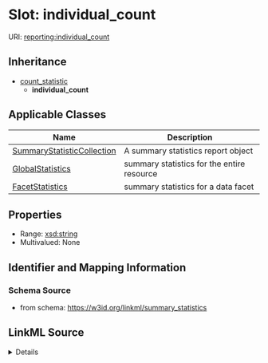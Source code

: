 # Slot: individual_count

URI: [reporting:individual_count](https://w3id.org/linkml/reportindividual_count)




## Inheritance

* [count_statistic](count_statistic.md)
    * **individual_count**





## Applicable Classes

| Name | Description |
| --- | --- |
[SummaryStatisticCollection](SummaryStatisticCollection.md) | A summary statistics report object
[GlobalStatistics](GlobalStatistics.md) | summary statistics for the entire resource
[FacetStatistics](FacetStatistics.md) | summary statistics for a data facet






## Properties

* Range: [xsd:string](http://www.w3.org/2001/XMLSchema#string)
* Multivalued: None







## Identifier and Mapping Information







### Schema Source


* from schema: https://w3id.org/linkml/summary_statistics




## LinkML Source

<details>
```yaml
name: individual_count
from_schema: https://w3id.org/linkml/summary_statistics
rank: 1000
is_a: count_statistic
alias: individual_count
owner: SummaryStatisticCollection
domain_of:
- SummaryStatisticCollection
slot_group: individual_statistic_group
range: string

```
</details>